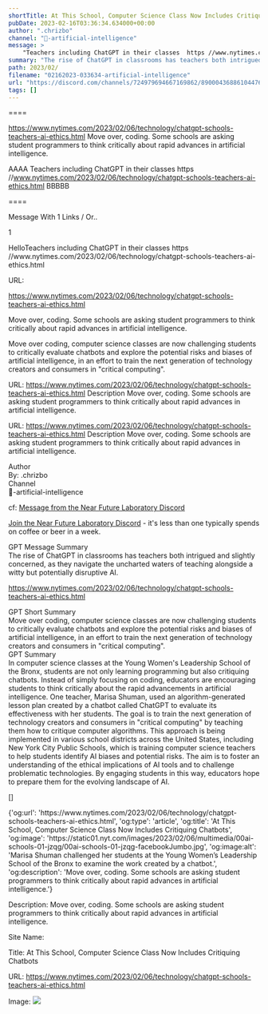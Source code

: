 ```yaml
---
shortTitle: At This School, Computer Science Class Now Includes Critiquing Chatbots
pubDate: 2023-02-16T03:36:34.634000+00:00
author: ".chrizbo"
channel: "🧰-artificial-intelligence"
message: >
    "Teachers including ChatGPT in their classes  https //www.nytimes.com/2023/02/06/technology/chatgpt-schools-teachers-ai-ethics.html"
summary: "The rise of ChatGPT in classrooms has teachers both intrigued and slightly concerned, as they navigate the uncharted waters of teaching alongside a witty but potentially disruptive AI."
path: 2023/02/
filename: "02162023-033634-artificial-intelligence"
url: "https://discord.com/channels/724979694667169862/890004368861044766/1075621688546447390"
tags: []
---
```

====

https://www.nytimes.com/2023/02/06/technology/chatgpt-schools-teachers-ai-ethics.html
Move over, coding. Some schools are asking student programmers to think critically about rapid advances in artificial intelligence.
<!-- 

 -->

AAAA Teachers including ChatGPT in their classes  https //www.nytimes.com/2023/02/06/technology/chatgpt-schools-teachers-ai-ethics.html BBBBB

====
<div class="metadata-title-header pt-3 pb-3 pl-2">Message  With 1 Links / Or..</div>    
<div class="human-content-container">  


<p>1</p>
<div style="font-family: var(--font-family-peak);">HelloTeachers including ChatGPT in their classes  https //www.nytimes.com/2023/02/06/technology/chatgpt-schools-teachers-ai-ethics.html</div>

URL: <p>https://www.nytimes.com/2023/02/06/technology/chatgpt-schools-teachers-ai-ethics.html</p>
<p>Move over, coding. Some schools are asking student programmers to think critically about rapid advances in artificial intelligence.</p>  <!-- Example: Display each item in a paragraph -->
<p>Move over coding, computer science classes are now challenging students to critically evaluate chatbots and explore the potential risks and biases of artificial intelligence, in an effort to train the next generation of technology creators and consumers in "critical computing".</p>




URL: https://www.nytimes.com/2023/02/06/technology/chatgpt-schools-teachers-ai-ethics.html
Description Move over, coding. Some schools are asking student programmers to think critically about rapid advances in artificial intelligence.

</div>

<div class="bg-blue-300 p-4 rounded-md mb-4">

URL: https://www.nytimes.com/2023/02/06/technology/chatgpt-schools-teachers-ai-ethics.html
Description Move over, coding. Some schools are asking student programmers to think critically about rapid advances in artificial intelligence.

</div>

<div class="metadata-title-header pt-3 pb-3 pl-2">Author</div>    
<div class="bg-gray-200 p-4 rounded-md mb-4">   
By: .chrizbo
</div>

<div class="metadata-title-header pt-3 pb-3 pl-2">Channel</div>    
<div class="bg-gray-200 p-4 rounded-md mb-4">   
🧰-artificial-intelligence</span>
</div>

cf: <a href="">Message from the Near Future Laboratory Discord</a>

<a href="">Join the Near Future Laboratory Discord</a> - it's less than one typically spends on coffee or beer in a week. 

<div class="metadata-title-header pt-3 pb-3 pl-2">GPT Message Summary</div>    
<div class="robot-content-container">
The rise of ChatGPT in classrooms has teachers both intrigued and slightly concerned, as they navigate the uncharted waters of teaching alongside a witty but potentially disruptive AI.
</div>
</div>


<a href="https://www.nytimes.com/2023/02/06/technology/chatgpt-schools-teachers-ai-ethics.html">https://www.nytimes.com/2023/02/06/technology/chatgpt-schools-teachers-ai-ethics.html</a><br/>

<div class="metadata-title-header pt-3 pb-3 pl-2">GPT Short Summary</div>
<div class="robot-content-container">
Move over coding, computer science classes are now challenging students to critically evaluate chatbots and explore the potential risks and biases of artificial intelligence, in an effort to train the next generation of technology creators and consumers in "critical computing".
</div>

<div class="metadata-title-header pt-3 pb-3 pl-2">GPT Summary</div>
<div class="robot-content-container">
In computer science classes at the Young Women's Leadership School of the Bronx, students are not only learning programming but also critiquing chatbots. Instead of simply focusing on coding, educators are encouraging students to think critically about the rapid advancements in artificial intelligence. One teacher, Marisa Shuman, used an algorithm-generated lesson plan created by a chatbot called ChatGPT to evaluate its effectiveness with her students. The goal is to train the next generation of technology creators and consumers in "critical computing" by teaching them how to critique computer algorithms. This approach is being implemented in various school districts across the United States, including New York City Public Schools, which is training computer science teachers to help students identify AI biases and potential risks. The aim is to foster an understanding of the ethical implications of AI tools and to challenge problematic technologies. By engaging students in this way, educators hope to prepare them for the evolving landscape of AI.
</div>

<!-- Summary:  At This School, Computer Science Class Now Includes Critiquing Chatbots . Marisa Shuman challenged her students at the Young Women’s Leadership School of the Bronx to examine the work created by a chatbot . -->

[]

<div class="bg-gray-400"> {'og:url': 'https://www.nytimes.com/2023/02/06/technology/chatgpt-schools-teachers-ai-ethics.html', 'og:type': 'article', 'og:title': 'At This School, Computer Science Class Now Includes Critiquing Chatbots', 'og:image': 'https://static01.nyt.com/images/2023/02/06/multimedia/00ai-schools-01-jzqg/00ai-schools-01-jzqg-facebookJumbo.jpg', 'og:image:alt': 'Marisa Shuman challenged her students at the Young Women’s Leadership School of the Bronx to examine the work created by a chatbot.', 'og:description': 'Move over, coding. Some schools are asking student programmers to think critically about rapid advances in artificial intelligence.'} </div>

Description: Move over, coding. Some schools are asking student programmers to think critically about rapid advances in artificial intelligence.

Site Name: 

Title: At This School, Computer Science Class Now Includes Critiquing Chatbots

URL: https://www.nytimes.com/2023/02/06/technology/chatgpt-schools-teachers-ai-ethics.html

Image: <img src="https://static01.nyt.com/images/2023/02/06/multimedia/00ai-schools-01-jzqg/00ai-schools-01-jzqg-facebookJumbo.jpg" width="" height=""/>


